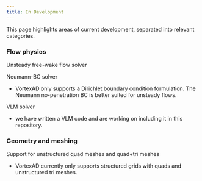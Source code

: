```yaml
---
title: In Development
---
```


This page highlights areas of current development,
separated into relevant categories.

### Flow physics

Unsteady free-wake flow solver

Neumann-BC solver
- VortexAD only supports a Dirichlet boundary condition formulation. The Neumann no-penetration BC is better suited for unsteady flows.

VLM solver
- we have written a VLM code and are working on including it in this repository. 

### Geometry and meshing
Support for unstructured quad meshes and quad+tri meshes
- VortexAD currently only supports structured grids with quads and unstructured tri meshes. 